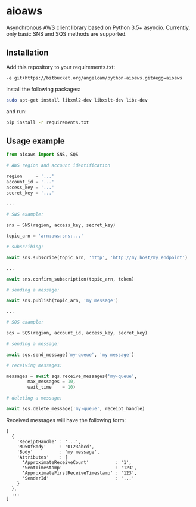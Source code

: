 # aioaws

Asynchronous AWS client library based on Python 3.5+ asyncio. Currently, only
basic SNS and SQS methods are supported.

## Installation

Add this repository to your requirements.txt:

```
-e git+https://bitbucket.org/angelcam/python-aioaws.git#egg=aioaws
```

install the following packages:

```bash
sudo apt-get install libxml2-dev libxslt-dev libz-dev
```

and run:

```bash
pip install -r requirements.txt
```

## Usage example

```python
from aioaws import SNS, SQS

# AWS region and account identification

region     = '...'
account_id = '...'
access_key = '...'
secret_key = '...'

...

# SNS example:

sns = SNS(region, access_key, secret_key)

topic_arn = 'arn:aws:sns:...'

# subscribing:

await sns.subscribe(topic_arn, 'http', 'http://my_host/my_endpoint')

...

await sns.confirm_subscription(topic_arn, token)

# sending a message:

await sns.publish(topic_arn, 'my message')

...

# SQS example:

sqs = SQS(region, account_id, access_key, secret_key)

# sending a message:

await sqs.send_message('my-queue', 'my message')

# receiving messages:

messages = await sqs.receive_messages('my-queue',
        max_messages = 10,
        wait_time    = 10)

# deleting a message:

await sqs.delete_message('my-queue', receipt_handle)

```

Received messages will have the following form:

```
[
  {
    'ReceiptHandle' : '...',
    'MD5OfBody'     : '0123abcd',
    'Body'          : 'my message',
    'Attributes'    : {
      'ApproximateReceiveCount'          : '1',
      'SentTimestamp'                    : '123',
      'ApproximateFirstReceiveTimestamp' : '123',
      'SenderId'                         : '...'
    }
  },
  ...
]
```
